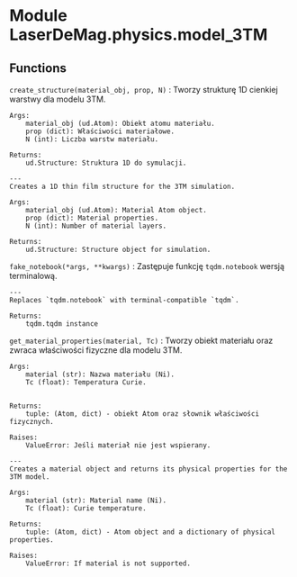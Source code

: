 Module LaserDeMag.physics.model_3TM
===================================

Functions
---------

`create_structure(material_obj, prop, N)`
:   Tworzy strukturę 1D cienkiej warstwy dla modelu 3TM.
    
    Args:
        material_obj (ud.Atom): Obiekt atomu materiału.
        prop (dict): Właściwości materiałowe.
        N (int): Liczba warstw materiału.
    
    Returns:
        ud.Structure: Struktura 1D do symulacji.
    
    ---
    Creates a 1D thin film structure for the 3TM simulation.
    
    Args:
        material_obj (ud.Atom): Material Atom object.
        prop (dict): Material properties.
        N (int): Number of material layers.
    
    Returns:
        ud.Structure: Structure object for simulation.

`fake_notebook(*args, **kwargs)`
:   Zastępuje funkcję `tqdm.notebook` wersją terminalową.
    
    ---
    Replaces `tqdm.notebook` with terminal-compatible `tqdm`.
    
    Returns:
        tqdm.tqdm instance

`get_material_properties(material, Tc)`
:   Tworzy obiekt materiału oraz zwraca właściwości fizyczne dla modelu 3TM.
    
    Args:
        material (str): Nazwa materiału (Ni).
        Tc (float): Temperatura Curie.
    
    
    Returns:
        tuple: (Atom, dict) - obiekt Atom oraz słownik właściwości fizycznych.
    
    Raises:
        ValueError: Jeśli materiał nie jest wspierany.
    
    ---
    Creates a material object and returns its physical properties for the 3TM model.
    
    Args:
        material (str): Material name (Ni).
        Tc (float): Curie temperature.
    
    Returns:
        tuple: (Atom, dict) - Atom object and a dictionary of physical properties.
    
    Raises:
        ValueError: If material is not supported.